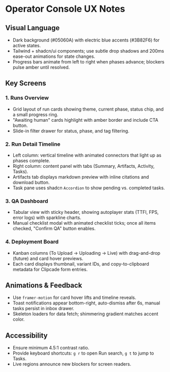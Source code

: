# Operator Console UX Notes

## Visual Language
- Dark background (#05060A) with electric blue accents (#3B82F6) for active states.
- Tailwind + shadcn/ui components; use subtle drop shadows and 200ms ease-out animations for state changes.
- Progress bars animate from left to right when phases advance; blockers pulse amber until resolved.

## Key Screens

### 1. Runs Overview
- Grid layout of run cards showing theme, current phase, status chip, and a small progress ring.
- "Awaiting human" cards highlight with amber border and include CTA button.
- Slide-in filter drawer for status, phase, and tag filtering.

### 2. Run Detail Timeline
- Left column: vertical timeline with animated connectors that light up as phases complete.
- Right column: content panel with tabs (Summary, Artifacts, Activity, Tasks).
- Artifacts tab displays markdown preview with inline citations and download button.
- Task pane uses shadcn `Accordion` to show pending vs. completed tasks.

### 3. QA Dashboard
- Tabular view with sticky header, showing autoplayer stats (TTFI, FPS, error logs) with sparkline charts.
- Manual checklist modal with animated checklist ticks; once all items checked, "Confirm QA" button enables.

### 4. Deployment Board
- Kanban columns (To Upload → Uploading → Live) with drag-and-drop (future) and card hover previews.
- Each card displays thumbnail, variant IDs, and copy-to-clipboard metadata for Clipcade form entries.

## Animations & Feedback
- Use `framer-motion` for card hover lifts and timeline reveals.
- Toast notifications appear bottom-right, auto-dismiss after 6s, manual tasks persist in inbox drawer.
- Skeleton loaders for data fetch; shimmering gradient matches accent color.

## Accessibility
- Ensure minimum 4.5:1 contrast ratio.
- Provide keyboard shortcuts: `g r` to open Run search, `g t` to jump to Tasks.
- Live regions announce new blockers for screen readers.
